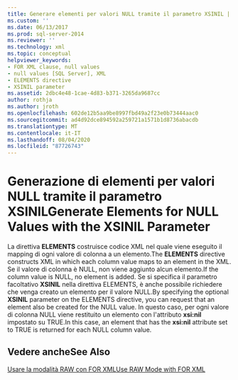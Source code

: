 ```yaml
---
title: Generare elementi per valori NULL tramite il parametro XSINIL | Microsoft Docs
ms.custom: ''
ms.date: 06/13/2017
ms.prod: sql-server-2014
ms.reviewer: ''
ms.technology: xml
ms.topic: conceptual
helpviewer_keywords:
- FOR XML clause, null values
- null values [SQL Server], XML
- ELEMENTS directive
- XSINIL parameter
ms.assetid: 2dbc4e48-1cae-4d83-b371-3265da9687cc
author: rothja
ms.author: jroth
ms.openlocfilehash: 602de12b5aa9be8997fbd49a2f23e0b73444aac0
ms.sourcegitcommit: ad4d92dce894592a259721a1571b1d8736abacdb
ms.translationtype: MT
ms.contentlocale: it-IT
ms.lasthandoff: 08/04/2020
ms.locfileid: "87726743"
---
```

# <a name="generate-elements-for-null-values-with-the-xsinil-parameter"></a><span data-ttu-id="c7db0-102">Generazione di elementi per valori NULL tramite il parametro XSINIL</span><span class="sxs-lookup"><span data-stu-id="c7db0-102">Generate Elements for NULL Values with the XSINIL Parameter</span></span>
  <span data-ttu-id="c7db0-103">La direttiva **ELEMENTS** costruisce codice XML nel quale viene eseguito il mapping di ogni valore di colonna a un elemento.</span><span class="sxs-lookup"><span data-stu-id="c7db0-103">The **ELEMENTS** directive constructs XML in which each column value maps to an element in the XML.</span></span> <span data-ttu-id="c7db0-104">Se il valore di colonna è NULL, non viene aggiunto alcun elemento.</span><span class="sxs-lookup"><span data-stu-id="c7db0-104">If the column value is NULL, no element is added.</span></span> <span data-ttu-id="c7db0-105">Se si specifica il parametro facoltativo **XSINIL** nella direttiva ELEMENTS, è anche possibile richiedere che venga creato un elemento per il valore NULL.</span><span class="sxs-lookup"><span data-stu-id="c7db0-105">By specifying the optional **XSINIL** parameter on the ELEMENTS directive, you can request that an element also be created for the NULL value.</span></span> <span data-ttu-id="c7db0-106">In questo caso, per ogni valore di colonna NULL viene restituito un elemento con l'attributo **xsi:nil** impostato su TRUE.</span><span class="sxs-lookup"><span data-stu-id="c7db0-106">In this case, an element that has the **xsi:nil** attribute set to TRUE is returned for each NULL column value.</span></span>  
  
## <a name="see-also"></a><span data-ttu-id="c7db0-107">Vedere anche</span><span class="sxs-lookup"><span data-stu-id="c7db0-107">See Also</span></span>  
 [<span data-ttu-id="c7db0-108">Usare la modalità RAW con FOR XML</span><span class="sxs-lookup"><span data-stu-id="c7db0-108">Use RAW Mode with FOR XML</span></span>](use-raw-mode-with-for-xml.md)  
  
  
